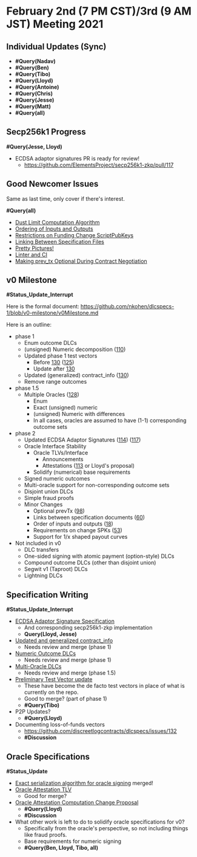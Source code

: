 # February 2nd (7 PM CST)/3rd (9 AM JST) Meeting 2021

## Individual Updates (Sync)

* **#Query(Nadav)**
* **#Query(Ben)**
* **#Query(Tibo)**
* **#Query(Lloyd)**
* **#Query(Antoine)**
* **#Query(Chris)**
* **#Query(Jesse)**
* **#Query(Matt)**
* **#Query(all)**

## Secp256k1 Progress

**#Query(Jesse, Lloyd)**

* ECDSA adaptor signatures PR is ready for review!
  * https://github.com/ElementsProject/secp256k1-zkp/pull/117

## Good Newcomer Issues

Same as last time, only cover if there's interest.

**#Query(all)**

* [Dust Limit Computation Algorithm](https://github.com/discreetlogcontracts/dlcspecs/issues/11)
* [Ordering of Inputs and Outputs](https://github.com/discreetlogcontracts/dlcspecs/issues/18)
* [Restrictions on Funding Change ScriptPubKeys](https://github.com/discreetlogcontracts/dlcspecs/issues/53)
* [Linking Between Specification Files](https://github.com/discreetlogcontracts/dlcspecs/issues/60)
* [Pretty Pictures!](https://github.com/discreetlogcontracts/dlcspecs/issues/77)
* [Linter and CI](https://github.com/discreetlogcontracts/dlcspecs/issues/85)
* [Making prev_tx Optional During Contract Negotiation](https://github.com/discreetlogcontracts/dlcspecs/issues/98)

## v0 Milestone

**#Status_Update_Interrupt**

Here is the formal document: https://github.com/nkohen/dlcspecs-1/blob/v0-milestone/v0Milestone.md

Here is an outline:

* phase 1
  - Enum outcome DLCs
  - (unsigned) Numeric decomposition ([110](https://github.com/discreetlogcontracts/dlcspecs/pull/110))
  - Updated phase 1 test vectors
    - Before [130](https://github.com/discreetlogcontracts/dlcspecs/pull/130) ([125](https://github.com/discreetlogcontracts/dlcspecs/pull/125))
    - Update after [130](https://github.com/discreetlogcontracts/dlcspecs/pull/130)
  - Updated (generalized) contract_info ([130](https://github.com/discreetlogcontracts/dlcspecs/pull/130))
  - Remove range outcomes
* phase 1.5
  - Multiple Oracles ([128](https://github.com/discreetlogcontracts/dlcspecs/pull/128))
    - Enum
    - Exact (unsigned) numeric
    - (unsigned) Numeric with differences
    - In all cases, oracles are assumed to have (1-1) corresponding outcome sets
* phase 2
  - Updated ECDSA Adaptor Signatures ([114](https://github.com/discreetlogcontracts/dlcspecs/pull/114)) ([117](https://github.com/ElementsProject/secp256k1-zkp/pull/117))
  - Oracle Interface Stability
    - Oracle TLVs/Interface
      - Announcements
      - Attestations ([113](https://github.com/discreetlogcontracts/dlcspecs/pull/113) or Lloyd's proposal)
    - Solidify (numerical) base requirements
  - Signed numeric outcomes
  - Multi-oracle support for non-corresponding outcome sets
  - Disjoint union DLCs
  - Simple fraud proofs
  - Minor Changes
    - Optional prevTx ([98](https://github.com/discreetlogcontracts/dlcspecs/issues/98))
    - Links between specification documents ([60](https://github.com/discreetlogcontracts/dlcspecs/issues/60))
    - Order of inputs and outputs ([18](https://github.com/discreetlogcontracts/dlcspecs/issues/18))
    - Requirements on change SPKs ([53](https://github.com/discreetlogcontracts/dlcspecs/issues/130))
    - Support for 1/x shaped payout curves
* Not included in v0
  - DLC transfers
  - One-sided signing with atomic payment (option-style) DLCs
  - Compound outcome DLCs (other than disjoint union)
  - Segwit v1 (Taproot) DLCs
  - Lightning DLCs

## Specification Writing

**#Status_Update_Interrupt**

* [ECDSA Adaptor Signature Specification](https://github.com/discreetlogcontracts/dlcspecs/pull/114)
  * And corresponding secp256k1-zkp implementation
  * **Query(Lloyd, Jesse)**
* [Updated and generalized contract_info](https://github.com/discreetlogcontracts/dlcspecs/pull/130)
  * Needs review and merge (phase 1)
* [Numeric Outcome DLCs](https://github.com/discreetlogcontracts/dlcspecs/pull/110)
  * Needs review and merge (phase 1)
* [Multi-Oracle DLCs](https://github.com/discreetlogcontracts/dlcspecs/pull/128)
  * Needs review and merge (phase 1.5)
* [Preliminary Test Vector update](https://github.com/discreetlogcontracts/dlcspecs/pull/125)
  * These have become the de facto test vectors in place of what is currently on the repo.
  * Good to merge? (part of phase 1)
  * **#Query(Tibo)**
* P2P Updates?
  * **#Query(Lloyd)**
* Documenting loss-of-funds vectors
  * https://github.com/discreetlogcontracts/dlcspecs/issues/132
  * **#Discussion**

## Oracle Specifications

**#Status_Update**

* [Exact serialization algorithm for oracle signing](https://github.com/discreetlogcontracts/dlcspecs/pull/113) merged!
* [Oracle Attestation TLV](https://github.com/discreetlogcontracts/dlcspecs/pull/126)
  * Good for merge?
* [Oracle Attestation Computation Change Proposal](https://mailmanlists.org/pipermail/dlc-dev/2020-December/000002.html)
  * **#Query(Lloyd)**
  * **#Discussion**
* What other work is left to do to solidify oracle specifications for v0?
  * Specifically from the oracle's perspective, so not including things like fraud proofs.
  * Base requirements for numeric signing
  * **#Query(Ben, Lloyd, Tibo, all)**